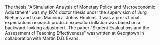 The thesis "A Simulation Analysis of Monetary Policy and Macroeconomic Adjustment" was my 1974 doctor thesis under the supervision of Jurg Niehans and Louis Maccini at Johns Hopkins. 
It was a pre-rational expectations research product:  expection inflation was based on a backward-looking adjustment.
The paper "Student Evaluations and the Assessment of Teaching Effectiveness" was written at Georgtown in collaboration with Martin D.D. Evans.  

